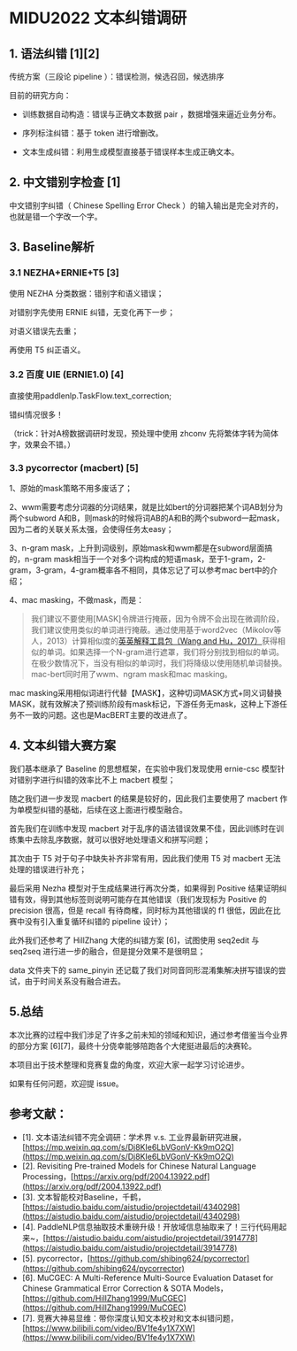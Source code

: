 # MIDU2022 文本纠错调研

## 1. 语法纠错 [1][2]
传统方案（三段论 pipeline ）：错误检测，候选召回，候选排序

目前的研究方向：

* 训练数据自动构造：错误与正确文本数据 pair ，数据增强来逼近业务分布。

* 序列标注纠错：基于 token 进行增删改。
* 文本生成纠错：利用生成模型直接基于错误样本生成正确文本。

## 2. 中文错别字检查 [1]
中文错别字纠错（ Chinese Spelling Error Check ）的输入输出是完全对齐的，也就是错一个字改一个字。

## 3. Baseline解析
### 3.1 NEZHA+ERNIE+T5 [3]

使用 NEZHA 分类数据：错别字和语义错误；

对错别字先使用 ERNIE 纠错，无变化再下一步；

对语义错误先去重；

再使用 T5 纠正语义。

### 3.2 百度 UIE (ERNIE1.0) [4]

直接使用paddlenlp.TaskFlow.text_correction;

错纠情况很多！

（trick：针对A榜数据调研时发现，预处理中使用 zhconv 先将繁体字转为简体字，效果会不错。）

### 3.3 pycorrector (macbert) [5]

1、原始的mask策略不用多废话了；

2、wwm需要考虑分词器的分词结果，就是比如bert的分词器把某个词AB划分为两个subword A和B，则mask的时候将词AB的A和B的两个subword一起mask，因为二者的关联关系太强，会使得任务太easy；

3、n-gram mask，上升到词级别，原始mask和wwm都是在subword层面搞的，n-gram mask相当于一个对多个词构成的短语mask，至于1-gram，2-gram，3-gram，4-gram概率各不相同，具体忘记了可以参考mac bert中的介绍；

4、mac masking，不做mask，而是：

>我们建议不要使用[MASK]令牌进行掩蔽，因为令牌不会出现在微调阶段，我们建议使用类似的单词进行掩蔽。通过使用基于word2vec（Mikolov等人，2013）计算相似度的[英英解释工具包（Wang and Hu，2017）](https://link.zhihu.com/?target=https%3A//github.com/chatopera/Synonyms)获得相似的单词。如果选择一个N-gram进行遮罩，我们将分别找到相似的单词。在极少数情况下，当没有相似的单词时，我们将降级以使用随机单词替换。
mac-bert同时用了wwm、ngram mask和mac masking。

mac masking采用相似词进行代替【MASK】，这种切词MASK方式+同义词替换MASK，就有效解决了预训练阶段有mask标记，下游任务无mask，这种上下游任务不一致的问题。这也是MacBERT主要的改进点了。


## 4. 文本纠错大赛方案

我们基本继承了 Baseline 的思想框架，在实验中我们发现使用 ernie-csc 模型针对错别字进行纠错的效率比不上 macbert 模型；

随之我们进一步发现 macbert 的结果是较好的，因此我们主要使用了 macbert 作为单模型纠错的基础，后续在这上面进行模型融合。

首先我们在训练中发现 macbert 对于乱序的语法错误效果不佳，因此训练时在训练集中去除乱序数据，就可以很好地处理语义和拼写问题；

其次由于 T5 对于句子中缺失补齐非常有用，因此我们使用 T5 对 macbert 无法处理的错误进行补充；

最后采用 Nezha 模型对于生成结果进行再次分类，如果得到 Positive 结果证明纠错有效，得到其他标签则说明可能存在其他错误（我们发现标为 Positive 的 precision 很高，但是 recall 有待商榷，同时标为其他错误的 f1 很低，因此在比赛中没有引入重复循环纠错的 pipeline 设计）；

此外我们还参考了 HillZhang 大佬的纠错方案 [6]，试图使用 seq2edit 与 seq2seq 进行进一步的融合，但是提分效果不是很明显；

data 文件夹下的 same_pinyin 还记载了我们对同音同形混淆集解决拼写错误的尝试，由于时间关系没有融合进去。


## 5.总结

本次比赛的过程中我们涉足了许多之前未知的领域和知识，通过参考借鉴当今业界的部分方案 [6][7]，最终十分侥幸能够陪跑各个大佬挺进最后的决赛轮。

本项目出于技术整理和竞赛复盘的角度，欢迎大家一起学习讨论进步。

如果有任何问题，欢迎提 issue。




## 参考文献：

* [1]. 文本语法纠错不完全调研：学术界 v.s. 工业界最新研究进展，[https://mp.weixin.qq.com/s/Dj8KIe6LbVGonV-Kk9mO2Q](https://mp.weixin.qq.com/s/Dj8KIe6LbVGonV-Kk9mO2Q)
* [2]. Revisiting Pre-trained Models for Chinese Natural Language Processing，[https://arxiv.org/pdf/2004.13922.pdf](https://arxiv.org/pdf/2004.13922.pdf)
* [3]. 文本智能校对Baseline，千鹤，[https://aistudio.baidu.com/aistudio/projectdetail/4340298](https://aistudio.baidu.com/aistudio/projectdetail/4340298)
* [4]. PaddleNLP信息抽取技术重磅升级！开放域信息抽取来了！三行代码用起来~，[https://aistudio.baidu.com/aistudio/projectdetail/3914778](https://aistudio.baidu.com/aistudio/projectdetail/3914778)
* [5]. pycorrector，[https://github.com/shibing624/pycorrector](https://github.com/shibing624/pycorrector)
* [6]. MuCGEC: A Multi-Reference Multi-Source Evaluation Dataset for Chinese Grammatical Error Correction & SOTA Models，[https://github.com/HillZhang1999/MuCGEC](https://github.com/HillZhang1999/MuCGEC)
* [7]. 竞赛大神易显维：带你深度认知文本校对和文本纠错问题，[https://www.bilibili.com/video/BV1fe4y1X7XW](https://www.bilibili.com/video/BV1fe4y1X7XW)

